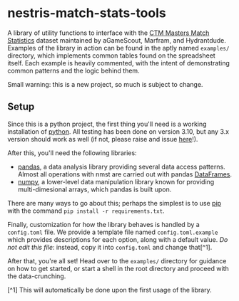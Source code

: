 # nestris-match-stats-tools

A library of utility functions to interface with the [CTM Masters Match Statistics](https://docs.google.com/spreadsheets/d/1okxWvivh0jxl6FgCItqwQPflL0QiW1yY2bMWWBHlClo/edit#gid=273282169) dataset maintained by aGameScout, Marfram, and Hydrantdude. Examples of the library in action can be found in the aptly named `examples/` directory, which implements common tables found on the spreadsheet itself. Each example is heavily commented, with the intent of demonstrating common patterns and the logic behind them.

Small warning: this is a new project, so much is subject to change.

## Setup

Since this is a python project, the first thing you'll need is a working installation of [python](https://www.python.org/). All testing has been done on version 3.10, but any 3.x version should work as well (if not, please raise and issue [here](https://github.com/fractal161/nmst/issues)!).

After this, you'll need the following libraries:

 - [pandas](https://pandas.pydata.org/), a data analysis library providing several data access patterns. Almost all operations with nmst are carried out with pandas [DataFrames](https://pandas.pydata.org/docs/user_guide/dsintro.html#dataframe).
 - [numpy](https://numpy.org/), a lower-level data manipulation library known for providing multi-dimesional arrays, which pandas is built upon.

There are many ways to go about this; perhaps the simplest is to use [pip](https://pip.pypa.io/en/latest/) with the command `pip install -r requirements.txt`.

Finally, customization for how the library behaves is handled by a `config.toml` file. We provide a template file named `config.toml.example` which provides descriptions for each option, along with a default value. *Do not edit this file*: instead, copy it into `config.toml` and change that[^1].

After that, you're all set! Head over to the `examples/` directory for guidance on how to get started, or start a shell in the root directory and proceed with the data-crunching.

[^1] This will automatically be done upon the first usage of the library.
